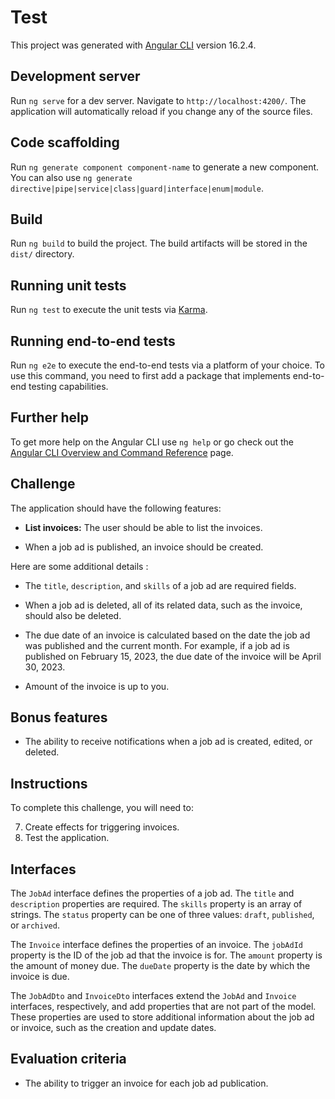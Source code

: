 # Test

This project was generated with [Angular CLI](https://github.com/angular/angular-cli) version 16.2.4.

## Development server

Run `ng serve` for a dev server. Navigate to `http://localhost:4200/`. The application will automatically reload if you
change any of the source files.

## Code scaffolding

Run `ng generate component component-name` to generate a new component. You can also
use `ng generate directive|pipe|service|class|guard|interface|enum|module`.

## Build

Run `ng build` to build the project. The build artifacts will be stored in the `dist/` directory.

## Running unit tests

Run `ng test` to execute the unit tests via [Karma](https://karma-runner.github.io).

## Running end-to-end tests

Run `ng e2e` to execute the end-to-end tests via a platform of your choice. To use this command, you need to first add a
package that implements end-to-end testing capabilities.

## Further help

To get more help on the Angular CLI use `ng help` or go check out
the [Angular CLI Overview and Command Reference](https://angular.io/cli) page.

## Challenge

The application should have the following features:

- **List invoices:** The user should be able to list the invoices.

- When a job ad is published, an invoice should be created.

Here are some additional details :

- The `title`, `description`, and `skills` of a job ad are required fields.

- When a job ad is deleted, all of its related data, such as the invoice, should also be deleted.

- The due date of an invoice is calculated based on the date the job ad was published and the current month. For
  example, if a job ad is published on February 15, 2023, the due date of the invoice will be April 30, 2023.

- Amount of the invoice is up to you.

## Bonus features

- The ability to receive notifications when a job ad is created, edited, or deleted.

## Instructions

To complete this challenge, you will need to:

7. Create effects for triggering invoices.
8. Test the application.

## Interfaces

The `JobAd` interface defines the properties of a job ad. The `title` and `description` properties are required.
The `skills` property is an array of strings. The `status` property can be one of three values: `draft`, `published`,
or `archived`.

The `Invoice` interface defines the properties of an invoice. The `jobAdId` property is the ID of the job ad that the
invoice is for. The `amount` property is the amount of money due. The `dueDate` property is the date by which the
invoice is due.

The `JobAdDto` and `InvoiceDto` interfaces extend the `JobAd` and `Invoice` interfaces, respectively, and add properties
that are not part of the model. These properties are used to store additional information about the job ad or invoice,
such as the creation and update dates.

## Evaluation criteria

- The ability to trigger an invoice for each job ad publication.
